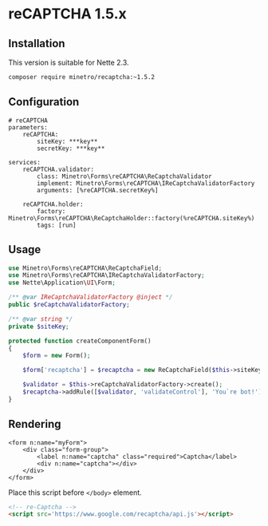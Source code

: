 # reCAPTCHA 1.5.x

## Installation

This version is suitable for Nette 2.3.

```bash
composer require minetro/recaptcha:~1.5.2
```

## Configuration

```neon
# reCAPTCHA
parameters:
	reCAPTCHA:
		siteKey: ***key**
		secretKey: ***key**
```

```neon
services:
	reCAPTCHA.validator:
		class: Minetro\Forms\reCAPTCHA\ReCaptchaValidator
		implement: Minetro\Forms\reCAPTCHA\IReCaptchaValidatorFactory
		arguments: [%reCAPTCHA.secretKey%]

	reCAPTCHA.holder:
		factory: Minetro\Forms\reCAPTCHA\ReCaptchaHolder::factory(%reCAPTCHA.siteKey%)
		tags: [run]
```

## Usage

```php
use Minetro\Forms\reCAPTCHA\ReCaptchaField;
use Minetro\Forms\reCAPTCHA\IReCaptchaValidatorFactory;
use Nette\Application\UI\Form;

/** @var IReCaptchaValidatorFactory @inject */
public $reCaptchaValidatorFactory;

/** @var string */
private $siteKey;

protected function createComponentForm()
{
	$form = new Form();

	$form['recaptcha'] = $recaptcha = new ReCaptchaField($this->siteKey, $label = NULL);

	$validator = $this->reCaptchaValidatorFactory->create();
	$recaptcha->addRule([$validator, 'validateControl'], 'You`re bot!');
}
```

## Rendering

```latte
<form n:name="myForm">
    <div class="form-group">
        <label n:name="captcha" class="required">Captcha</label>
        <div n:name="captcha"></div>
    </div>
</form>
```

Place this script before `</body>` element.

```html
<!-- re-Captcha -->
<script src='https://www.google.com/recaptcha/api.js'></script>
```
